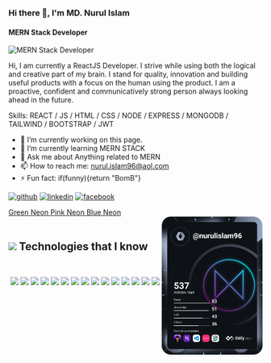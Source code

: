 ### Hi there 👋, I'm MD. Nurul Islam
#### MERN Stack Developer
![MERN Stack Developer](https://i.ibb.co/GPcGTn4/Black-Minimal-Business-Personal-Profile-Linkedin-Banner.jpg)

Hi, I am currently a ReactJS Developer. I strive while using both the logical and creative part of my brain. I stand for quality, innovation and building useful products with a focus on the human  using the product. I am a proactive, confident and communicatively strong person always looking ahead in the future.

Skills: REACT / JS / HTML / CSS / NODE / EXPRESS / MONGODB / TAILWIND / BOOTSTRAP / JWT

- 🔭 I’m currently working on this page. 
- 🌱 I’m currently learning MERN STACK 
- 💬 Ask me about Anything related to MERN 
- 📫 How to reach me: nurul.islam96@aol.com 
- ⚡ Fun fact: if(funny){return "BomB"} 


[<img src='https://img.shields.io/badge/GitHub-100000?style=for-the-badge&logo=github&logoColor=white' alt='github' height='40'>](https://github.com/NurulIslam96)  [<img src='https://img.shields.io/badge/LinkedIn-0077B5?style=for-the-badge&logo=linkedin&logoColor=white' alt='linkedin' height='40'>](https://www.linkedin.com/in/md-nurul-islam-29452a257//)  [<img src='https://img.shields.io/badge/Facebook-1877F2?style=for-the-badge&logo=facebook&logoColor=white' alt='facebook' height='40'>](https://www.facebook.com/nurul.islam.3273/)

<a href="#">
    <span></span>
    <span></span>
    <span></span>
    <span></span>
    Green Neon
</a>
<a href="#">
    <span></span>
    <span></span>
    <span></span>
    <span></span>
    Pink Neon
</a>
<a href="#">
    <span></span>
    <span></span>
    <span></span>
    <span></span>
    Blue Neon
</a>


 <div align="left">
<a href="https://app.daily.dev/mir"><img align="right" src="https://github.com/NurulIslam96/NurulIslam96/blob/main/card_dev.svg" width="200" alt="Mir Hussain's Dev Card"/></a>
</div>

<br />

<h2><img src = "https://media.giphy.com/media/fFK4HZ7wGAYffM9Dix/giphy.gif" width='50'/>&nbsp;Technologies that I know</h2>

<br>
<p align="center">
<img src="https://img.shields.io/badge/HTML5-E34F26?style=for-the-badge&logo=html5&logoColor=white" height="25"/> <img src="https://img.shields.io/badge/CSS3-1572B6?style=for-the-badge&logo=css3&logoColor=white" height="25"/> <img src="https://img.shields.io/badge/javascript-F7DF1E.svg?&style=for-the-badge&logo=javascript&logoColor=white" height="25"/> <img src="https://img.shields.io/badge/React-20232A?style=for-the-badge&logo=react&logoColor=61DAFB" height="25"/> <img src="https://img.shields.io/badge/React_Router-CA4245?style=for-the-badge&logo=react-router&logoColor=white" height="25"/> <img src="https://img.shields.io/badge/Bootstrap-563D7C?style=for-the-badge&logo=bootstrap&logoColor=white" height="25"/> <img src="https://img.shields.io/badge/Tailwind_CSS-38B2AC?style=for-the-badge&logo=tailwind-css&logoColor=white" height="25"/> <img src="https://img.shields.io/badge/Netlify-00C7B7?style=for-the-badge&logo=netlify&logoColor=white" height="25"/> <img src="https://img.shields.io/badge/firebase-FFCA28.svg?&style=for-the-badge&logo=firebase&logoColor=white" height="25"/> <img src="https://img.shields.io/badge/Node.js-43853D?style=for-the-badge&logo=node.js&logoColor=white" height="25"/> <img src="https://img.shields.io/badge/MongoDB-4EA94B?style=for-the-badge&logo=mongodb&logoColor=white" height="25"/> <img src="https://img.shields.io/badge/JWT-000000?style=for-the-badge&logo=JSON%20web%20tokens&logoColor=white" height="25"/> <img src="https://img.shields.io/badge/Stripe-626CD9?style=for-the-badge&logo=Stripe&logoColor=white" height="25" />  <img src="https://img.shields.io/badge/Express.js-000000?style=for-the-badge&logo=express&logoColor=white" height="25"/> <img src="https://img.shields.io/badge/Adobe%20Photoshop-31A8FF?style=for-the-badge&logo=Adobe%20Photoshop&logoColor=black" height=25" />
</p>
<br/>
